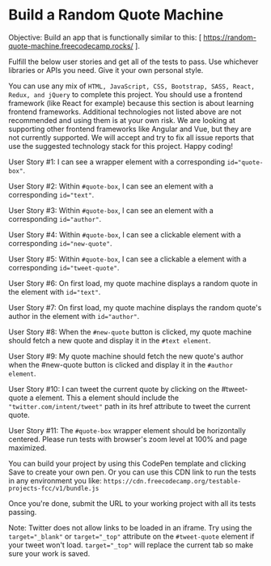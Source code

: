 <h1>Build a Random Quote Machine</h1>

Objective: Build an app that is functionally similar to this: [ https://random-quote-machine.freecodecamp.rocks/ ].

Fulfill the below user stories and get all of the tests to pass. Use whichever libraries or APIs you need. Give it your own personal style.

You can use any mix of `HTML, JavaScript, CSS, Bootstrap, SASS, React, Redux, and jQuery` to complete this project. You should use a frontend framework (like React for example) because this section is about learning frontend frameworks. Additional technologies not listed above are not recommended and using them is at your own risk. We are looking at supporting other frontend frameworks like Angular and Vue, but they are not currently supported. We will accept and try to fix all issue reports that use the suggested technology stack for this project. Happy coding!

User Story #1: I can see a wrapper element with a corresponding `id="quote-box"`.

User Story #2: Within `#quote-box`, I can see an element with a corresponding `id="text"`.

User Story #3: Within `#quote-box`, I can see an element with a corresponding `id="author"`.

User Story #4: Within `#quote-box`, I can see a clickable element with a corresponding `id="new-quote"`.

User Story #5: Within `#quote-box`, I can see a clickable a element with a corresponding `id="tweet-quote"`.

User Story #6: On first load, my quote machine displays a random quote in the element with `id="text"`.

User Story #7: On first load, my quote machine displays the random quote's author in the element with `id="author"`.

User Story #8: When the `#new-quote` button is clicked, my quote machine should fetch a new quote and display it in the `#text element`.

User Story #9: My quote machine should fetch the new quote's author when the #new-quote button is clicked and display it in the `#author element`.

User Story #10: I can tweet the current quote by clicking on the #tweet-quote a element. This a element should include the `"twitter.com/intent/tweet"` path in its href attribute to tweet the current quote.

User Story #11: The `#quote-box` wrapper element should be horizontally centered. Please run tests with browser's zoom level at 100% and page maximized.

You can build your project by using this CodePen template and clicking Save to create your own pen. Or you can use this CDN link to run the tests in any environment you like: `https://cdn.freecodecamp.org/testable-projects-fcc/v1/bundle.js`

Once you're done, submit the URL to your working project with all its tests passing.

Note: Twitter does not allow links to be loaded in an iframe. Try using the `target="_blank"` or `target="_top"` attribute on the `#tweet-quote` element if your tweet won't load. `target="_top"` will replace the current tab so make sure your work is saved.
